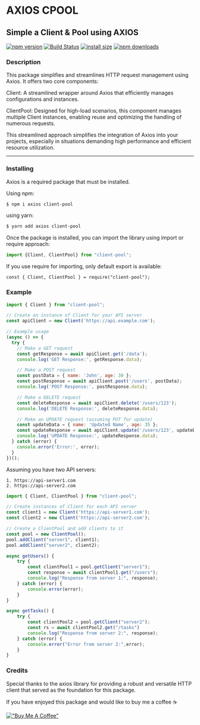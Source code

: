 # AXIOS CPOOL
## Simple a Client & Pool using AXIOS


[![npm version](https://img.shields.io/npm/v/axios-cpool.svg?style=flat-square)](https://www.npmjs.org/package/axios-cpool) [![Build Status](https://travis-ci.org/joemccann/dillinger.svg?branch=master)](https://travis-ci.org/joemccann/dillinger) [![install size](https://img.shields.io/badge/dynamic/json?url=https://packagephobia.com/v2/api.json?p=axios-cpool&query=$.install.pretty&label=install%20size&style=flat-square)](https://packagephobia.now.sh/result?p=axios-cpool) [![npm downloads](https://img.shields.io/npm/dm/axios-cpool.svg?style=flat-square)](https://npm-stat.com/charts.html?package=axios-cpool)


### Description

This package simplifies and streamlines HTTP request management using Axios. It offers two core components:

Client: A streamlined wrapper around Axios that efficiently manages configurations and instances.

ClientPool: Designed for high-load scenarios, this component manages multiple Client instances, enabling reuse and optimizing the handling of numerous requests.

This streamlined approach simplifies the integration of Axios into your projects, especially in situations demanding high performance and efficient resource utilization.

---
### Installing

Axios is a required package that must be installed.

Using npm:

```bash
$ npm i axios client-pool
```

using yarn:

```bash
$ yarn add axios client-pool
```

Once the package is installed, you can import the library using import or require approach:

```js 
import {Client, ClientPool} from "client-pool";
```

If you use require for importing, only default export is available:

```const { Client, ClientPool } = require("client-pool");```

### Example

```js
import { Client } from "client-pool";

// Create an instance of Client for your API server
const apiClient = new Client('https://api.example.com');

// Example usage
(async () => {
  try {
    // Make a GET request
    const getResponse = await apiClient.get('/data');
    console.log('GET Response:', getResponse.data);

    // Make a POST request
    const postData = { name: 'John', age: 30 };
    const postResponse = await apiClient.post('/users', postData);
    console.log('POST Response:', postResponse.data);

    // Make a DELETE request
    const deleteResponse = await apiClient.delete('/users/123');
    console.log('DELETE Response:', deleteResponse.data);

    // Make an UPDATE request (assuming PUT for update)
    const updateData = { name: 'Updated Name', age: 35 };
    const updateResponse = await apiClient.update('/users/123', updateData);
    console.log('UPDATE Response:', updateResponse.data);
  } catch (error) {
    console.error('Error:', error);
  }
})();
```

Assuming you have two API servers:

    1. https://api-server1.com
    2. https://api-server2.com
    
```js
import { Client, ClientPool } from "client-pool";

// Create instances of Client for each API server
const client1 = new Client('https://api-server1.com');
const client2 = new Client('https://api-server2.com');

// Create a ClientPool and add clients to it
const pool = new ClientPool();
pool.addClient("server1", client1);
pool.addClient("server2", client2);

async getUsers() {
    try {
        const clientPool1 = pool.getClient("server1");
        const response = await clientPool1.get("/users");
        console.log("Response from server 1:", response);
    } catch (error) {
        console.error(error);
    }
}

async getTasks() {
    try {
        const clientPool2 = pool.getClient("server2");
        const rs = await clientPool2.get("/tasks")
        console.log("Response from server 2:", response);
    } catch (error) {
        console.error("Error from server 2:",error);
    }
}
``` 

### Credits
Special thanks to the axios library for providing a robust and versatile HTTP client that served as the foundation for this package.

If you have enjoyed this package and would like to buy me a coffee ☕️

[!["Buy Me A Coffee"](https://www.buymeacoffee.com/assets/img/custom_images/orange_img.png)](https://buymeacoffee.com/nhanthanh93)